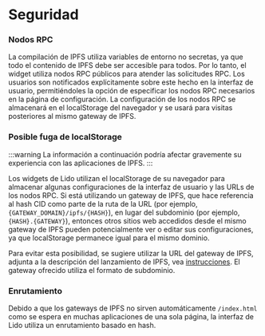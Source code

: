 # Seguridad

### Nodos RPC

La compilación de IPFS utiliza variables de entorno no secretas, ya que todo el contenido de IPFS debe ser accesible para todos.
Por lo tanto, el widget utiliza nodos RPC públicos para atender las solicitudes RPC. Los usuarios son notificados explícitamente sobre este hecho en la interfaz de usuario, permitiéndoles la opción de especificar los nodos RPC necesarios en la página de configuración. La configuración de los nodos RPC se almacenará en el localStorage del navegador y se usará para visitas posteriores al mismo gateway de IPFS.

### Posible fuga de localStorage

:::warning
La información a continuación podría afectar gravemente su experiencia con las aplicaciones de IPFS.
:::

Los widgets de Lido utilizan el localStorage de su navegador para almacenar algunas configuraciones de la interfaz de usuario y las URLs de los nodos RPC.
Si está utilizando un gateway de IPFS, que hace referencia al hash CID como parte de la ruta de la URL (por ejemplo, `{GATEWAY_DOMAIN}/ipfs/{HASH}`),
en lugar del subdominio (por ejemplo, `{HASH}.{GATEWAY}`), entonces otros sitios web accedidos desde el mismo gateway de IPFS pueden potencialmente ver o editar sus configuraciones, ya que localStorage permanece igual para el mismo dominio.

Para evitar esta posibilidad, se sugiere utilizar la URL del gateway de IPFS, adjunta a la descripción del lanzamiento de IPFS, vea [instrucciones](about.md#dónde-obtener-cid-y-la-dirección-de-la-puerta-de-enlace). El gateway ofrecido utiliza el formato de subdominio.

### Enrutamiento

Debido a que los gateways de IPFS no sirven automáticamente `/index.html` como se espera en muchas aplicaciones de una sola página,
la interfaz de Lido utiliza un enrutamiento basado en hash.
